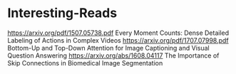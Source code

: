 # Interesting-Reads

https://arxiv.org/pdf/1507.05738.pdf Every Moment Counts: Dense Detailed Labeling of Actions in Complex Videos
https://arxiv.org/pdf/1707.07998.pdf Bottom-Up and Top-Down Attention for Image Captioning and Visual Question Answering
https://arxiv.org/abs/1608.04117 The Importance of Skip Connections in Biomedical Image Segmentation
